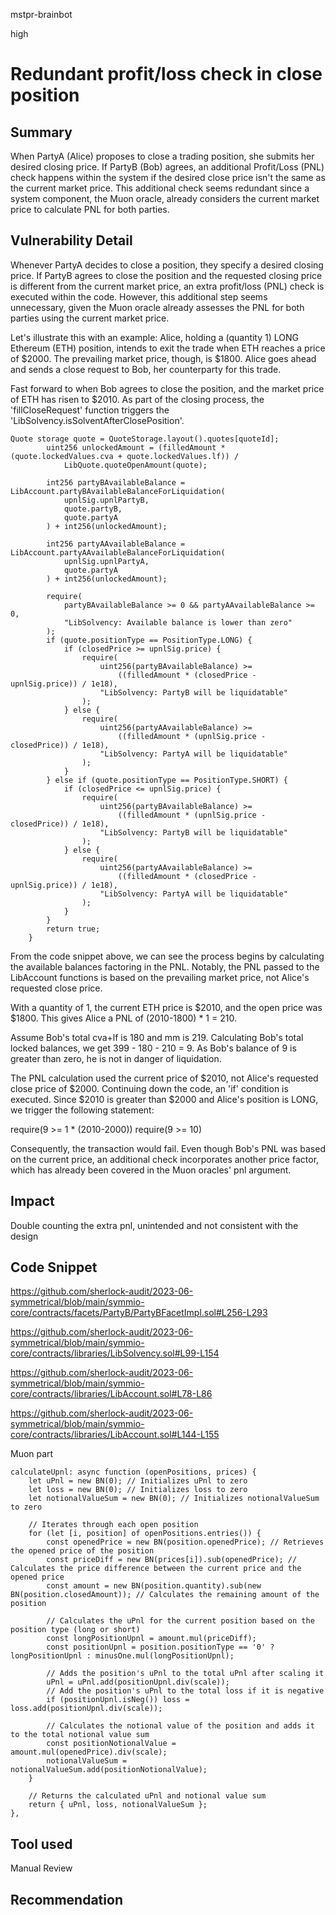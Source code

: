 mstpr-brainbot

high

# Redundant profit/loss check in close position

## Summary
When PartyA (Alice) proposes to close a trading position, she submits her desired closing price. If PartyB (Bob) agrees, an additional Profit/Loss (PNL) check happens within the system if the desired close price isn't the same as the current market price. This additional check seems redundant since a system component, the Muon oracle, already considers the current market price to calculate PNL for both parties.
## Vulnerability Detail
Whenever PartyA decides to close a position, they specify a desired closing price. If PartyB agrees to close the position and the requested closing price is different from the current market price, an extra profit/loss (PNL) check is executed within the code. However, this additional step seems unnecessary, given the Muon oracle already assesses the PNL for both parties using the current market price.

Let's illustrate this with an example: Alice, holding a (quantity 1) LONG Ethereum (ETH) position, intends to exit the trade when ETH reaches a price of $2000. The prevailing market price, though, is $1800. Alice goes ahead and sends a close request to Bob, her counterparty for this trade.

Fast forward to when Bob agrees to close the position, and the market price of ETH has risen to $2010. As part of the closing process, the 'fillCloseRequest' function triggers the 'LibSolvency.isSolventAfterClosePosition'.

```solidity
Quote storage quote = QuoteStorage.layout().quotes[quoteId];
        uint256 unlockedAmount = (filledAmount * (quote.lockedValues.cva + quote.lockedValues.lf)) /
            LibQuote.quoteOpenAmount(quote);

        int256 partyBAvailableBalance = LibAccount.partyBAvailableBalanceForLiquidation(
            upnlSig.upnlPartyB,
            quote.partyB,
            quote.partyA
        ) + int256(unlockedAmount);

        int256 partyAAvailableBalance = LibAccount.partyAAvailableBalanceForLiquidation(
            upnlSig.upnlPartyA,
            quote.partyA
        ) + int256(unlockedAmount);

        require(
            partyBAvailableBalance >= 0 && partyAAvailableBalance >= 0,
            "LibSolvency: Available balance is lower than zero"
        );
        if (quote.positionType == PositionType.LONG) {
            if (closedPrice >= upnlSig.price) {
                require(
                    uint256(partyBAvailableBalance) >=
                        ((filledAmount * (closedPrice - upnlSig.price)) / 1e18),
                    "LibSolvency: PartyB will be liquidatable"
                );
            } else {
                require(
                    uint256(partyAAvailableBalance) >=
                        ((filledAmount * (upnlSig.price - closedPrice)) / 1e18),
                    "LibSolvency: PartyA will be liquidatable"
                );
            }
        } else if (quote.positionType == PositionType.SHORT) {
            if (closedPrice <= upnlSig.price) {
                require(
                    uint256(partyBAvailableBalance) >=
                        ((filledAmount * (upnlSig.price - closedPrice)) / 1e18),
                    "LibSolvency: PartyB will be liquidatable"
                );
            } else {
                require(
                    uint256(partyAAvailableBalance) >=
                        ((filledAmount * (closedPrice - upnlSig.price)) / 1e18),
                    "LibSolvency: PartyA will be liquidatable"
                );
            }
        }
        return true;
    }
```

From the code snippet above, we can see the process begins by calculating the available balances factoring in the PNL. Notably, the PNL passed to the LibAccount functions is based on the prevailing market price, not Alice's requested close price.

With a quantity of 1, the current ETH price is $2010, and the open price was $1800. This gives Alice a PNL of (2010-1800) * 1 = 210.

Assume Bob's total cva+lf is 180 and mm is 219. Calculating Bob's total locked balances, we get 399 - 180 - 210 = 9. As Bob's balance of 9 is greater than zero, he is not in danger of liquidation.

The PNL calculation used the current price of $2010, not Alice's requested close price of $2000. Continuing down the code, an 'if' condition is executed. Since $2010 is greater than $2000 and Alice's position is LONG, we trigger the following statement:

require(9 >= 1 * (2010-2000))
require(9 >= 10)

Consequently, the transaction would fail. Even though Bob's PNL was based on the current price, an additional check incorporates another price factor, which has already been covered in the Muon oracles' pnl argument. 

## Impact
Double counting the extra pnl, unintended and not consistent with the design
## Code Snippet
https://github.com/sherlock-audit/2023-06-symmetrical/blob/main/symmio-core/contracts/facets/PartyB/PartyBFacetImpl.sol#L256-L293

https://github.com/sherlock-audit/2023-06-symmetrical/blob/main/symmio-core/contracts/libraries/LibSolvency.sol#L99-L154

https://github.com/sherlock-audit/2023-06-symmetrical/blob/main/symmio-core/contracts/libraries/LibAccount.sol#L78-L86

https://github.com/sherlock-audit/2023-06-symmetrical/blob/main/symmio-core/contracts/libraries/LibAccount.sol#L144-L155

Muon part
```solidity
calculateUpnl: async function (openPositions, prices) {
    let uPnl = new BN(0); // Initializes uPnl to zero
    let loss = new BN(0); // Initializes loss to zero
    let notionalValueSum = new BN(0); // Initializes notionalValueSum to zero

    // Iterates through each open position
    for (let [i, position] of openPositions.entries()) {
        const openedPrice = new BN(position.openedPrice); // Retrieves the opened price of the position
        const priceDiff = new BN(prices[i]).sub(openedPrice); // Calculates the price difference between the current price and the opened price
        const amount = new BN(position.quantity).sub(new BN(position.closedAmount)); // Calculates the remaining amount of the position

        // Calculates the uPnl for the current position based on the position type (long or short)
        const longPositionUpnl = amount.mul(priceDiff);
        const positionUpnl = position.positionType == '0' ? longPositionUpnl : minusOne.mul(longPositionUpnl);

        // Adds the position's uPnl to the total uPnl after scaling it
        uPnl = uPnl.add(positionUpnl.div(scale));
        // Add the position's uPnl to the total loss if it is negative
        if (positionUpnl.isNeg()) loss = loss.add(positionUpnl.div(scale));

        // Calculates the notional value of the position and adds it to the total notional value sum
        const positionNotionalValue = amount.mul(openedPrice).div(scale);
        notionalValueSum = notionalValueSum.add(positionNotionalValue);
    }

    // Returns the calculated uPnl and notional value sum
    return { uPnl, loss, notionalValueSum };
},
```
## Tool used

Manual Review

## Recommendation
